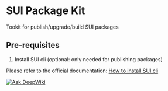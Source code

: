 # SUI Package Kit
Tookit for publish/upgrade/build SUI packages

## Pre-requisites

1. Install SUI cli (optional: only needed for publishing packages)

Please refer to the official documentation: [How to install SUI cli](https://docs.sui.io/devnet/build/install)

[![Ask DeepWiki](https://deepwiki.com/badge.svg)](https://deepwiki.com/scallop-io/sui-package-kit)